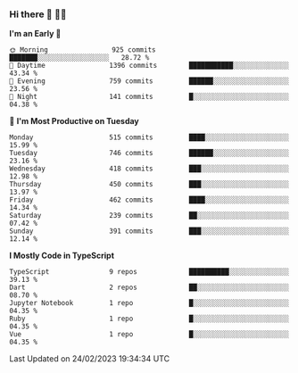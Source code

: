 ### Hi there 👋 🧑‍💻



<!--START_SECTION:waka-->
**I'm an Early 🐤** 

```text
🌞 Morning                925 commits         ███████░░░░░░░░░░░░░░░░░░   28.72 % 
🌆 Daytime                1396 commits        ███████████░░░░░░░░░░░░░░   43.34 % 
🌃 Evening                759 commits         ██████░░░░░░░░░░░░░░░░░░░   23.56 % 
🌙 Night                  141 commits         █░░░░░░░░░░░░░░░░░░░░░░░░   04.38 % 
```
📅 **I'm Most Productive on Tuesday** 

```text
Monday                   515 commits         ████░░░░░░░░░░░░░░░░░░░░░   15.99 % 
Tuesday                  746 commits         ██████░░░░░░░░░░░░░░░░░░░   23.16 % 
Wednesday                418 commits         ███░░░░░░░░░░░░░░░░░░░░░░   12.98 % 
Thursday                 450 commits         ███░░░░░░░░░░░░░░░░░░░░░░   13.97 % 
Friday                   462 commits         ████░░░░░░░░░░░░░░░░░░░░░   14.34 % 
Saturday                 239 commits         ██░░░░░░░░░░░░░░░░░░░░░░░   07.42 % 
Sunday                   391 commits         ███░░░░░░░░░░░░░░░░░░░░░░   12.14 % 
```


**I Mostly Code in TypeScript** 

```text
TypeScript               9 repos             ██████████░░░░░░░░░░░░░░░   39.13 % 
Dart                     2 repos             ██░░░░░░░░░░░░░░░░░░░░░░░   08.70 % 
Jupyter Notebook         1 repo              █░░░░░░░░░░░░░░░░░░░░░░░░   04.35 % 
Ruby                     1 repo              █░░░░░░░░░░░░░░░░░░░░░░░░   04.35 % 
Vue                      1 repo              █░░░░░░░░░░░░░░░░░░░░░░░░   04.35 % 
```




 Last Updated on 24/02/2023 19:34:34 UTC
<!--END_SECTION:waka-->



